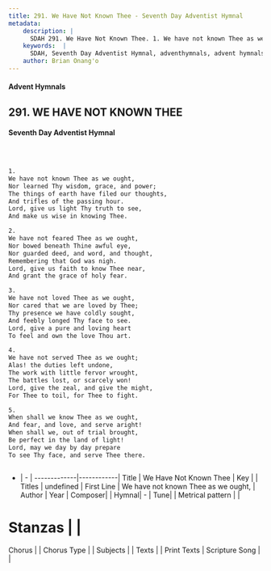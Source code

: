 ```yaml
---
title: 291. We Have Not Known Thee - Seventh Day Adventist Hymnal
metadata:
    description: |
      SDAH 291. We Have Not Known Thee. 1. We have not known Thee as we ought, Nor learned Thy wisdom, grace, and power; The things of earth have filed our thoughts, And trifles of the passing hour. Lord, give us light Thy truth to see, And make us wise in knowing Thee.
    keywords:  |
      SDAH, Seventh Day Adventist Hymnal, adventhymnals, advent hymnals, We Have Not Known Thee, We have not known Thee as we ought, 
    author: Brian Onang'o
---
```


#### Advent Hymnals
## 291. WE HAVE NOT KNOWN THEE
#### Seventh Day Adventist Hymnal

```txt



1.
We have not known Thee as we ought,
Nor learned Thy wisdom, grace, and power;
The things of earth have filed our thoughts,
And trifles of the passing hour.
Lord, give us light Thy truth to see,
And make us wise in knowing Thee.

2.
We have not feared Thee as we ought,
Nor bowed beneath Thine awful eye,
Nor guarded deed, and word, and thought,
Remembering that God was nigh.
Lord, give us faith to know Thee near,
And grant the grace of holy fear.

3.
We have not loved Thee as we ought,
Nor cared that we are loved by Thee;
Thy presence we have coldly sought,
And feebly longed Thy face to see.
Lord, give a pure and loving heart
To feel and own the love Thou art.

4.
We have not served Thee as we ought;
Alas! the duties left undone,
The work with little fervor wrought,
The battles lost, or scarcely won!
Lord, give the zeal, and give the might,
For Thee to toil, for Thee to fight.

5.
When shall we know Thee as we ought,
And fear, and love, and serve aright!
When shall we, out of trial brought,
Be perfect in the land of light!
Lord, may we day by day prepare
To see Thy face, and serve Thee there.



```

- |   -  |
-------------|------------|
Title | We Have Not Known Thee |
Key |  |
Titles | undefined |
First Line | We have not known Thee as we ought, |
Author | 
Year | 
Composer|  |
Hymnal|  - |
Tune|  |
Metrical pattern | |
# Stanzas |  |
Chorus |  |
Chorus Type |  |
Subjects |  |
Texts |  |
Print Texts | 
Scripture Song |  |
  
